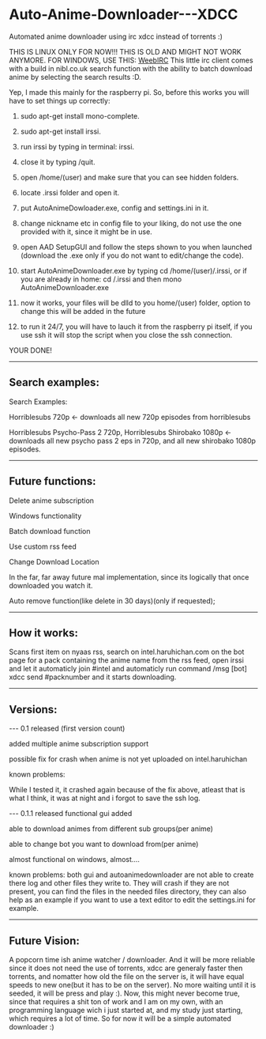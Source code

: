 
Auto-Anime-Downloader---XDCC
============================




Automated anime downloader using irc xdcc instead of torrents :)

THIS IS LINUX ONLY FOR NOW!!! THIS IS OLD AND MIGHT NOT WORK ANYMORE.
FOR WINDOWS, USE THIS:
[WeebIRC](https://github.com/RareAMV/WeebIRC)
This little irc client comes with a build in nibl.co.uk search function with the ability to batch download anime by selecting the search results :D.

Yep, I made this mainly for the raspberry pi.
So, before this works you will have to set things up correctly:

1. sudo apt-get install mono-complete.

2. sudo apt-get install irssi.

3. run irssi by typing in terminal: irssi.

4. close it by typing /quit.

5. open /home/(user) and make sure that you can see hidden folders.

6. locate .irssi folder and open it.

7. put AutoAnimeDowloader.exe, config and settings.ini in it.

8. change nickname etc in config file to your liking, do not use the one provided with it, since it might be in use.

9. open AAD SetupGUI and follow the steps shown to you when launched (download the .exe only if you do not want to edit/change the code).

10. start AutoAnimeDownloader.exe by typing cd /home/(user)/.irssi, or if you are already in home: cd /.irssi 
and then mono AutoAnimeDownloader.exe

11. now it works, your files will be dlld to you home/(user) folder, option to change this will be added in the future

12. to run it 24/7, you will have to lauch it from the raspberry pi itself, if you use ssh it will
stop the script when you close the ssh connection.

YOUR DONE!

____________________________________________________________________________________________________
Search examples:
-------------------

Search Examples: 

Horriblesubs 720p <- downloads all new 720p episodes from horriblesubs

Horriblesubs Psycho-Pass 2 720p, Horriblesubs Shirobako 1080p <-downloads all new psycho pass 2 eps in 720p, 
and all new shirobako 1080p episodes.

____________________________________________________________________________________________________

Future functions:
-------------------
Delete anime subscription

Windows functionality

Batch download function

Use custom rss feed

Change Download Location 

In the far, far away future mal implementation, since its logically that once downloaded you watch it.

Auto remove function(like delete in 30 days)(only if requested);

____________________________________________________________________________________________________
How it works:
------------------
Scans first item on nyaas rss, search on intel.haruhichan.com on the bot page for a pack containing the 
anime name from the rss feed, open irssi and let it automaticly join #intel and automaticly run command 
/msg [bot] xdcc send #packnumber and it starts downloading.

____________________________________________________________________________________________________
Versions:
------------------

--- 0.1 released (first version count)

added multiple anime subscription support

possible fix for crash when anime is not yet uploaded on intel.haruhichan

known problems:

While I tested it, it crashed again because of the fix above, atleast that is what I think, it was at night and i forgot to save the ssh log.

--- 0.1.1 released 
functional gui added

able to download animes from different sub groups(per anime)

able to change bot you want to download from(per anime)

almost functional on windows, almost....

known problems: both gui and autoanimedownloader are not able to create there log and other files they write to. They will 
crash if they are not present, you can find the files in the needed files directory, they can also help as an example if
you want to use a text editor to edit the settings.ini for example.
____________________________________________________________________________________________________
Future Vision:
------------------
A popcorn time ish anime watcher / downloader. And it will be more reliable since it does not need the use of torrents, xdcc are generaly faster then torrents, and nomatter how old the file on the server is, it will have equal speeds to new one(but it has to be on the server). No more waiting until it is seeded, it will be press and play :). Now, this might never become true, since that requires a shit ton of work and I am on my own, with an programming language wich i just started at, and my study just starting, which requires a lot of time. So for now it will be a simple automated downloader :)
